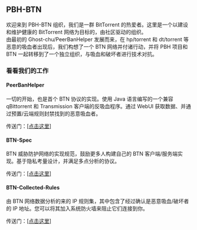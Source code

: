 ## PBH-BTN

欢迎来到 PBH-BTN 组织，我们是一群 BitTorrent 的热爱者。这里是一个以建设和维护健康的 BitTorrent 网络为目标的，由社区驱动的组织。  
由最初的 Ghost-chu/PeerBanHelper 发展而来，在 hp/torrent 和 dt/torrent 等恶意的吸血者出现后，我们构想了一个 BTN 网络并付诸行动，并将 PBH 项目和 BTN 一起转移到了一个独立组织，与吸血和破坏者进行技术对抗。  

### 看看我们的工作

#### PeerBanHelper

一切的开始，也是首个 BTN 协议的实现。使用 Java 语言编写的一个兼容 qBittorrent 和 Transmission 客户端的反吸血程序。通过 WebUI 获取数据、并通过预置/云端规则封禁找到的恶意吸血者。

传送门：[[点击这里]](https://github.com/PBH-BTN/PeerBanHelper)

#### BTN-Spec

BTN 威胁防护网络的实现规范，鼓励更多人构建自己的 BTN 客户端/服务端实现。基于隐私考量设计，并满足多点分析的协议。

传送门：[[点击这里]](https://github.com/PBH-BTN/BTN-Spec)

#### BTN-Collected-Rules

由 BTN 网络数据分析的来的 IP 规则集，其中包含了经过确认是恶意吸血/破坏者的 IP 地址。您可以将其加入系统防火墙来阻止它们连接到你。

传送门：[[点击这里]](https://github.com/PBH-BTN/BTN-Collected-Rules)
